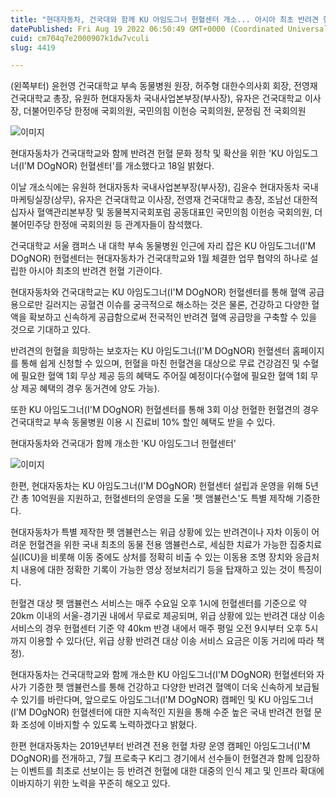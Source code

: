 ```yaml
---
title: "현대자동차, 건국대와 함께 KU 아임도그너 헌혈센터 개소... 아시아 최초 반려견 헌혈 기관"
datePublished: Fri Aug 19 2022 06:50:49 GMT+0000 (Coordinated Universal Time)
cuid: cm704q7e2000907k1dw7vculi
slug: 4419

---
```



(왼쪽부터)&nbsp;윤헌영 건국대학교 부속 동물병원 원장, 허주형 대한수의사회 회장, 전영재 건국대학교 총장, 유원하 현대자동차 국내사업본부장(부사장), 유자은 건국대학교 이사장, 더불어민주당 한정애 국회의원, 국민의힘 이헌승 국회의원, 문정림 전 국회의원

![이미지](https://cdn.hashnode.com/res/hashnode/image/upload/v1739257022840/ca6deb75-478e-48b7-b43b-884b6442fe05.jpeg)

현대자동차가 건국대학교와 함께 반려견 헌혈 문화 정착 및 확산을 위한 'KU 아임도그너(I'M DOgNOR) 헌혈센터'를 개소했다고 18일 밝혔다.

이날 개소식에는 유원하 현대자동차 국내사업본부장(부사장), 김윤수 현대자동차 국내마케팅실장(상무), 유자은 건국대학교 이사장, 전영재 건국대학교 총장, 조남선 대한적십자사 혈액관리본부장 및 동물복지국회포럼 공동대표인 국민의힘 이헌승 국회의원, 더불어민주당 한정애 국회의원 등 관계자들이 참석했다.

건국대학교 서울 캠퍼스 내 대학 부속 동물병원 인근에 자리 잡은 KU 아임도그너(I'M DOgNOR) 헌혈센터는 현대자동차가 건국대학교와 1월 체결한 업무 협약의 하나로 설립한 아시아 최초의 반려견 헌혈 기관이다.

현대자동차와 건국대학교는 KU 아임도그너(I'M DOgNOR) 헌혈센터를 통해 혈액 공급용으로만 길러지는 공혈견 이슈를 궁극적으로 해소하는 것은 물론, 건강하고 다양한 혈액을 확보하고 신속하게 공급함으로써 전국적인 반려견 혈액 공급망을 구축할 수 있을 것으로 기대하고 있다.

반려견의 헌혈을 희망하는 보호자는 KU 아임도그너(I'M DOgNOR) 헌혈센터 홈페이지를 통해 쉽게 신청할 수 있으며, 헌혈을 마친 헌혈견을 대상으로 무료 건강검진 및 수혈에 필요한 혈액 1회 무상 제공 등의 혜택도 주어질 예정이다(수혈에 필요한 혈액 1회 무상 제공 혜택의 경우 동거견에 양도 가능).

또한 KU 아임도그너(I'M DOgNOR) 헌혈센터를 통해 3회 이상 헌혈한 헌혈견의 경우 건국대학교 부속 동물병원 이용 시 진료비 10% 할인 혜택도 받을 수 있다.

현대자동차와 건국대가 함께 개소한 'KU 아임도그너 헌혈센터'

![이미지](https://cdn.hashnode.com/res/hashnode/image/upload/v1739257025489/1fc21979-0da3-4439-b8d7-b9090dd02039.jpeg)

한편, 현대자동차는 KU 아임도그너(I'M DOgNOR) 헌혈센터 설립과 운영을 위해 5년간 총 10억원을 지원하고, 헌혈센터의 운영을 도울 '펫 앰뷸런스'도 특별 제작해 기증한다.

현대자동차가 특별 제작한 펫 앰뷸런스는 위급 상황에 있는 반려견이나 자차 이동이 어려운 헌혈견을 위한 국내 최초의 동물 전용 앰뷸런스로, 세심한 치료가 가능한 집중치료실(ICU)을 비롯해 이동 중에도 상처를 정확히 비출 수 있는 이동용 조명 장치와 응급처치 내용에 대한 정확한 기록이 가능한 영상 정보처리기 등을 탑재하고 있는 것이 특징이다.

헌혈견 대상 펫 앰뷸런스 서비스는 매주 수요일 오후 1시에 헌혈센터를 기준으로 약 20km 이내의 서울-경기권 내에서 무료로 제공되며, 위급 상황에 있는 반려견 대상 이송 서비스의 경우 헌혈센터 기준 약 40km 반경 내에서 매주 평일 오전 9시부터 오후 5시까지 이용할 수 있다(단, 위급 상황 반려견 대상 이송 서비스 요금은 이동 거리에 따라 책정).

현대자동차는 건국대학교와 함께 개소한 KU 아임도그너(I'M DOgNOR) 헌혈센터와 자사가 기증한 펫 앰뷸런스를 통해 건강하고 다양한 반려견 혈액이 더욱 신속하게 보급될 수 있기를 바란다며, 앞으로도 아임도그너(I'M DOgNOR) 캠페인 및 KU 아임도그너(I'M DOgNOR) 헌혈센터에 대한 지속적인 지원을 통해 수준 높은 국내 반려견 헌혈 문화 조성에 이바지할 수 있도록 노력하겠다고 밝혔다.

한편 현대자동차는 2019년부터 반려견 전용 헌혈 차량 운영 캠페인 아임도그너(I'M DOgNOR)를 전개하고, 7월 프로축구 K리그 경기에서 선수들이 헌혈견과 함께 입장하는 이벤트를 최초로 선보이는 등 반려견 헌혈에 대한 대중의 인식 제고 및 인프라 확대에 이바지하기 위한 노력을 꾸준히 해오고 있다.